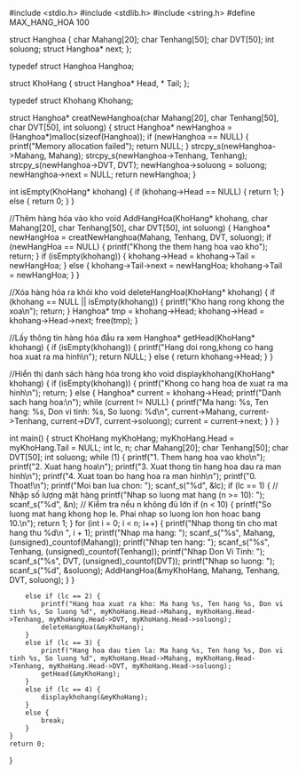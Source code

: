 #include <stdio.h>
#include <stdlib.h>
#include <string.h>
#define MAX_HANG_HOA 100

struct Hanghoa {
	char Mahang[20];
	char Tenhang[50];
	char DVT[50];
	int soluong;
	struct Hanghoa* next;
};

typedef struct Hanghoa Hanghoa;

struct KhoHang {
	struct Hanghoa* Head, * Tail;
};

typedef struct Khohang Khohang;

struct Hanghoa* creatNewHanghoa(char Mahang[20], char Tenhang[50], char DVT[50], int soluong) {
	struct Hanghoa* newHanghoa = (Hanghoa*)malloc(sizeof(Hanghoa));
	if (newHanghoa == NULL) {
		printf("Memory allocation failed");
		return NULL;
	}
	strcpy_s(newHanghoa->Mahang, Mahang);
	strcpy_s(newHanghoa->Tenhang, Tenhang);
	strcpy_s(newHanghoa->DVT, DVT);
	newHanghoa->soluong = soluong;
	newHanghoa->next = NULL;
	return newHanghoa;
}

int isEmpty(KhoHang* khohang) {
	if (khohang->Head == NULL) {
		return 1;
	}
	else {
		return 0;
	}
}

//Thêm hàng hóa vào kho
void AddHangHoa(KhoHang* khohang, char Mahang[20], char Tenhang[50], char DVT[50], int soluong) {
	Hanghoa* newHangHoa = creatNewHanghoa(Mahang, Tenhang, DVT, soluong);
	if (newHangHoa == NULL) {
		printf("Khong the them hang hoa vao kho");
		return;
	}
	if (isEmpty(khohang)) {
		khohang->Head = khohang->Tail = newHangHoa;
	}
	else {
		khohang->Tail->next = newHangHoa;
		khohang->Tail = newHangHoa;
	}
}

//Xóa hàng hóa ra khỏi kho
void deleteHangHoa(KhoHang* khohang) {
	if (khohang == NULL || isEmpty(khohang)) {
		printf("Kho hang rong khong the xoa\n");
		return;
	}
	Hanghoa* tmp = khohang->Head;
	khohang->Head = khohang->Head->next;
	free(tmp);
}

//Lấy thông tin hàng hóa đầu ra xem
Hanghoa* getHead(KhoHang* khohang) {
	if (isEmpty(khohang)) {
		printf("Hang doi rong,khong co hang hoa xuat ra ma hinh\n");
		return NULL;
	}
	else {
		return khohang->Head;
	}
}

//Hiển thị danh sách hàng hóa trong kho
void displaykhohang(KhoHang* khohang) {
	if (isEmpty(khohang)) {
		printf("Khong co hang hoa de xuat ra ma hinh\n");
		return;
	}
	else {
		Hanghoa* current = khohang->Head;
		printf("Danh sach hang hoa:\n");
		while (current != NULL) {
			printf("Ma hang: %s, Ten hang: %s, Don vi tinh: %s, So luong: %d\n", current->Mahang, current->Tenhang, current->DVT, current->soluong);
			current = current->next;
		}
	}
}

int main() {
	struct KhoHang myKhoHang;
	myKhoHang.Head = myKhoHang.Tail = NULL;
	int lc, n;
	char Mahang[20];
	char Tenhang[50];
	char DVT[50];
	int soluong;
	while (1) {
		printf("1. Them hang hoa vao kho\n");
		printf("2. Xuat hang hoa\n");
		printf("3. Xuat thong tin hang hoa dau ra man hinh\n");
		printf("4. Xuat toan bo hang hoa ra man hinh\n");
		printf("0. Thoat!\n");
		printf("Moi ban lua chon: ");
		scanf_s("%d", &lc);
		if (lc == 1) {
  	// Nhập số lượng mặt hàng
		printf("Nhap so luong mat hang (n >= 10): ");
		scanf_s("%d", &n);
		// Kiểm tra nếu n không đủ lớn
		if (n < 10) {
			printf("So luong mat hang khong hop le. Phai nhap so luong lon hon hoac bang 10.\n");
			return 1;
		}
			for (int i = 0; i < n; i++) {
				printf("Nhap thong tin cho mat hang thu %d\n ", i + 1);
				printf("Nhap ma hang: ");
				scanf_s("%s", Mahang, (unsigned)_countof(Mahang));
				printf("Nhap ten hang: ");
				scanf_s("%s", Tenhang, (unsigned)_countof(Tenhang));
				printf("Nhap Don Vi Tinh: ");
				scanf_s("%s", DVT, (unsigned)_countof(DVT));
				printf("Nhap so luong: ");
				scanf_s("%d", &soluong);
				AddHangHoa(&myKhoHang, Mahang, Tenhang, DVT, soluong);
			}
		}

		else if (lc == 2) {
			printf("Hang hoa xuat ra kho: Ma hang %s, Ten hang %s, Don vi tinh %s, So luong %d", myKhoHang.Head->Mahang, myKhoHang.Head->Tenhang, myKhoHang.Head->DVT, myKhoHang.Head->soluong);
			deleteHangHoa(&myKhoHang);
		}
		else if (lc == 3) {
			printf("Hang hoa dau tien la: Ma hang %s, Ten hang %s, Don vi tinh %s, So luong %d", myKhoHang.Head->Mahang, myKhoHang.Head->Tenhang, myKhoHang.Head->DVT, myKhoHang.Head->soluong);
			getHead(&myKhoHang);
		}
		else if (lc == 4) {
			displaykhohang(&myKhoHang);      
		}
		else {
			break;
		}
	}
	return 0;
}
